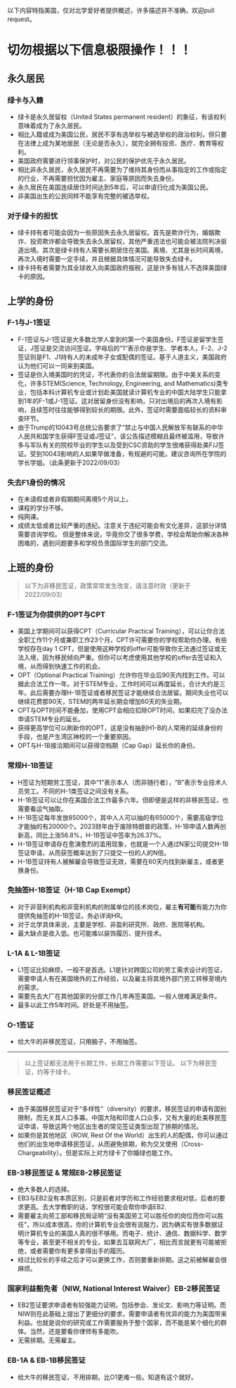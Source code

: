 以下内容特指美国，仅对北学爱好者提供概述，许多描述并不准确，欢迎pull request。
# 切勿根据以下信息极限操作！！！  
## 永久居民
### 绿卡与入籍  
- 绿卡是永久居留权（United States permanent resident）的象征，有该权利意味着成为了永久居民。  
- 相比入籍或成为美国公民，居民不享有选举权与被选举权的政治权利，但只要在法律上成为某地居民（无论是否永久），就完全拥有投资、医疗、教育等权利。  
- 美国政府需要进行领事保护时，对公民的保护优先于永久居民。 
- 相比非永久居民，永久居民不再需要为了维持其身份而从事指定的工作或指定的行业，不再需要担忧因为雇主、家庭等原因而失去身份。  
- 永久居民在美国连续居住时间达到5年后，可以申请归化成为美国公民。  
- 非美国出生的公民同样不能享有完整的被选举权。  
### 对于绿卡的担忧  
- 绿卡持有者可能会因为一些原因失去永久居留权。首先是欺诈行为，婚姻欺诈、投资欺诈都会导致失去永久居留权，其他严重违法也可能会被法院判决驱逐出境。其次是绿卡持有人需要长期居住在美国。离境、尤其是长时间离境，再次入境时需要一定手续，并且根据具体情况可能导致失去绿卡。  
- 绿卡持有者需要为其全球收入向美国政府报税，这是许多有钱人不选择美国绿卡的原因。   
## 上学的身份  
### F-1与J-1签证  
- F-1签证与J-1签证是大多数北学人拿到的第一个美国身份。F签证是留学生签证，J签证是交流访问签证。字母后的“1”表示你是学生、学者本人，F-2、J-2签证则是F1、J1持有人的未成年子女或配偶的签证。基于人道主义，美国政府认为他们可以一同来到美国。 
- 签证是你入境美国时的凭证，不代表你的合法居留期限。由于中美关系的变化，许多STEM(Science, Technology, Engineering, and Mathematics)类专业，包括本科计算机专业或计划赴美国就读计算机专业的中国大陆学生只能拿到1年的F-1或J-1签证。这对居留身份没有影响，只对出境后的再次入境有影响，且续签时往往能够得到较长的期限。此外，签证时需要面临较长的资料审查环节。  
- 由于Trump的10043号总统公告要求了“禁止与中国人民解放军有联系的中华人民共和国学生获得F签证或J签证”，该公告描述模糊且最终被滥用，导致许多与军队有关的院校毕业的学生以及受到CSC资助的学生很难获得赴美F/J签证。受到10043影响的人如果早做准备，有规避的可能，建议咨询所在学院的学长学姐。（此条更新于2022/09/03）  
### 失去F1身份的情况  
- 在未请假或者非假期期间离境5个月以上。
- 课程的学分不够。
- 纯网课。
- 成绩太低或者比较严重的违纪。注意关于违纪可能会有文化差异，这部分详情需要咨询学校。
但是整体来说，毕竟你交了很多学费，学校会帮助你解决各种困难的，遇到问题要多和学校负责国际学生的部门交流。

## 上班的身份  
> 以下为非移民签证，政策常常发生改变，请注意时效（更新于2022/09/03）
### F-1签证为你提供的OPT与CPT  
- 美国上学期间可以获得CPT（Curricular Practical Training），可以让你合法全职工作11个月或兼职工作23个月，CPT许可需要你的学校帮助你办理。有些学校存在day 1 CPT，但是使用这种学校的offer可能导致你无法通过签证或无法入境，因为移民倾向严重。但你可以考虑使用其他学校的offer去签证和入境，从而得到快速工作的机会。
- OPT（Optional Practical Training）允许你在毕业后90天内找到工作。可以据此合法工作一年。对于STEM专业，工作时间可以再度延长，合计大约是三年。此后需要办理H-1B签证或者移民签证才能继续合法居留。期间失业也可以继续花费那90天，STEM的两年延长期会增加60天的失业期。  
- CPT与OPT时间不能叠加，使用CPT会相应扣除OPT时间，如果扣完了没办法申请STEM专业的延长。  
- 获得更高学位可以刷新你的OPT，这是没有抽到H1-B的人常用的延续身份的手段，也是产生湾区神校的一个重要原因。  
- OPT与H-1B接洽期间可以获得空档期（Cap Gap）延长你的身份。
### 常规H-1B签证  
- H签证为短期劳工签证，其中“1”表示本人（而非随行者），“B”表示专业技术人员劳工。不同的H-1类签证之间没有关系。
- H-1B签证可以让你在美国合法工作最多六年。但即便是这样的非移民签证，也需要看运气抽取。  
- H-1B签证每年发放85000个，其中人人可以抽的有65000个，需要高级学位才能抽的有20000个。2023财年由于废除特朗普的政策，H-1B申请人数再创新高，同比上涨56.8%，H-1B签证中签率为26.37%。
- H-1B签证申请存在愈演愈烈的滥用现象，也就是一个人通过N家公司提交H-1B签证申请，从而获签概率达到了只提交一份的人的N倍。
- H-1B签证持有人被解雇会导致签证无效，需要在60天内找到新雇主，或者更换身份。
### 免抽签H-1B签证（H-1B Cap Exempt）  
- 对于非营利机构和非营利机构的附属单位的技术岗位，雇主**有可能**有能力为你提供免抽签的H-1B签证。务必详询HR。  
- 对于北学具体来说，主要是学校、非盈利研究所、政府、医院等机构。  
- 最大缺点是收入低。也可能难以装饰履历、提升技术。  
### L-1A & L-1B签证  
- L1签证比较麻烦，一般不是首选。L1是针对跨国公司的劳工需求设计的签证，需要申请人有在美国境外的工作经验，以及雇主将其境外部门劳工转移至境内的需求。
- 需要先去大厂在其他国家的分部工作几年再签美国。一般人很难满足条件。
- 最多以此工作5年时间。好处是不用抽签。
### O-1签证  
- 给大牛的非移民签证，只用脑子，不用抽签。
----  
> 以上签证都无法用于长期工作，长期工作需要以下签证。
> 以下为移民签证，约等于绿卡。
### 移民签证概述
- 由于美国移民签证对于“多样性”（diversity）的要求，移民签证的申请有国别限制，而无关其人口多寡。中国大陆和印度人口众多，又有大量的赴美移民签证申请，导致这两个地区出生者的常见签证类型出现了排期的情况。
- 如果你是其他地区（ROW, Rest Of the World）出生的人的配偶，你可以通过他们的出生地申请移民签证，从而避免排期，称为交叉使用（Cross-Chargeability）。但是实际上对方绿卡了你婚绿也能工作。  
### EB-3移民签证 & 常规EB-2移民签证  
- 绝大多数人的选择。
- EB3与EB2没有本质区别，只是前者对学历和工作经验要求相对低，后者的要求更高。去大学教职的话，学校很可能会帮你申请EB2.
- 需要雇主向劳工部和移民局证明“没有美国劳工可以胜任你的岗位而你可以胜任”，所以成本很高，你的计算机专业会很有说服力，因为确实有很多数据证明计算机专业的美国人真的很不够用。而电子、统计、通信、数据科学、数学等专业，甚至更不相关的专业，如果去互联网大厂，相比而言就更有可能被拒绝，或者需要你有更多拿得出手的履历。
- 经过比较长的手续之后才可以更换工作，否则要重新排期。这之前被解雇会很麻烦。

### 国家利益豁免者（NIW, National Interest Waiver）EB-2移民签证  
- EB2签证要求申请者有较强能力证明，包括参会、发论文、影响力等证明。而NIW则在此基础上提出了更细分的要求，需要申请者有优异的能力为美国带来利益。也就是说你的研究或工作需要服务于整个国家，而不能是某个细化的群体。当然，还是要看你律师有多能吹。  
- 无需排期。无需雇主。

### EB-1A & EB-1B移民签证  
- 给大牛的移民签证，不用排期，比O1更难一些。知道有这个就好。









